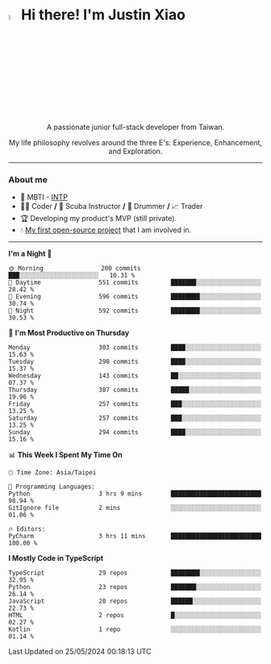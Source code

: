 # <img src="https://media.giphy.com/media/hvRJCLFzcasrR4ia7z/giphy.gif" width="5%">Hi there! I'm Justin Xiao
<p align="center">A passionate junior full-stack developer from Taiwan.  </p>
<p align="center">My life philosophy revolves around the three E's: Experience, Enhancement, and Exploration.</p>

---
### About me
- 👀 MBTI - [INTP](https://www.16personalities.com/intp-personality)
- 👨‍💻 Coder **/** 🤿 Scuba Instructor **/** 🥁 Drummer **/** 📈 Trader
- 🏆 Developing my product's MVP (still private).
- 💧 [My first open-source project](https://github.com/Game-as-a-Service/Game-Lobby-Web) that I am involved in.

---
<!--START_SECTION:waka-->
**I'm a Night 🦉** 

```text
🌞 Morning                200 commits         ███░░░░░░░░░░░░░░░░░░░░░░   10.31 % 
🌆 Daytime                551 commits         ███████░░░░░░░░░░░░░░░░░░   28.42 % 
🌃 Evening                596 commits         ████████░░░░░░░░░░░░░░░░░   30.74 % 
🌙 Night                  592 commits         ████████░░░░░░░░░░░░░░░░░   30.53 % 
```
📅 **I'm Most Productive on Thursday** 

```text
Monday                   303 commits         ████░░░░░░░░░░░░░░░░░░░░░   15.63 % 
Tuesday                  298 commits         ████░░░░░░░░░░░░░░░░░░░░░   15.37 % 
Wednesday                143 commits         ██░░░░░░░░░░░░░░░░░░░░░░░   07.37 % 
Thursday                 387 commits         █████░░░░░░░░░░░░░░░░░░░░   19.96 % 
Friday                   257 commits         ███░░░░░░░░░░░░░░░░░░░░░░   13.25 % 
Saturday                 257 commits         ███░░░░░░░░░░░░░░░░░░░░░░   13.25 % 
Sunday                   294 commits         ████░░░░░░░░░░░░░░░░░░░░░   15.16 % 
```


📊 **This Week I Spent My Time On** 

```text
🕑︎ Time Zone: Asia/Taipei

💬 Programming Languages: 
Python                   3 hrs 9 mins        █████████████████████████   98.94 % 
GitIgnore file           2 mins              ░░░░░░░░░░░░░░░░░░░░░░░░░   01.06 % 

🔥 Editors: 
PyCharm                  3 hrs 11 mins       █████████████████████████   100.00 % 
```

**I Mostly Code in TypeScript** 

```text
TypeScript               29 repos            ████████░░░░░░░░░░░░░░░░░   32.95 % 
Python                   23 repos            ███████░░░░░░░░░░░░░░░░░░   26.14 % 
JavaScript               20 repos            ██████░░░░░░░░░░░░░░░░░░░   22.73 % 
HTML                     2 repos             █░░░░░░░░░░░░░░░░░░░░░░░░   02.27 % 
Kotlin                   1 repo              ░░░░░░░░░░░░░░░░░░░░░░░░░   01.14 % 
```




 Last Updated on 25/05/2024 00:18:13 UTC
<!--END_SECTION:waka-->
